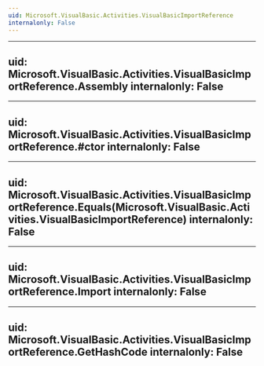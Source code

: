 ```yaml
---
uid: Microsoft.VisualBasic.Activities.VisualBasicImportReference
internalonly: False
---
```


---
uid: Microsoft.VisualBasic.Activities.VisualBasicImportReference.Assembly
internalonly: False
---

---
uid: Microsoft.VisualBasic.Activities.VisualBasicImportReference.#ctor
internalonly: False
---

---
uid: Microsoft.VisualBasic.Activities.VisualBasicImportReference.Equals(Microsoft.VisualBasic.Activities.VisualBasicImportReference)
internalonly: False
---

---
uid: Microsoft.VisualBasic.Activities.VisualBasicImportReference.Import
internalonly: False
---

---
uid: Microsoft.VisualBasic.Activities.VisualBasicImportReference.GetHashCode
internalonly: False
---
